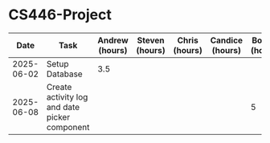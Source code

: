 # CS446-Project

| Date       | Task                                          | Andrew (hours) | Steven (hours) | Chris (hours) | Candice (hours) | Bowen (hours) | Ashwin (hours) |
|------------|-----------------------------------------------|----------------|----------------|--------------|-----------------|---------------|----------------|
| 2025-06-02 | Setup Database                                | 3.5            |                |              |                 |               |                |
| 2025-06-08 | Create activity log and date picker component |                |                |              |                 | 5             |                |

